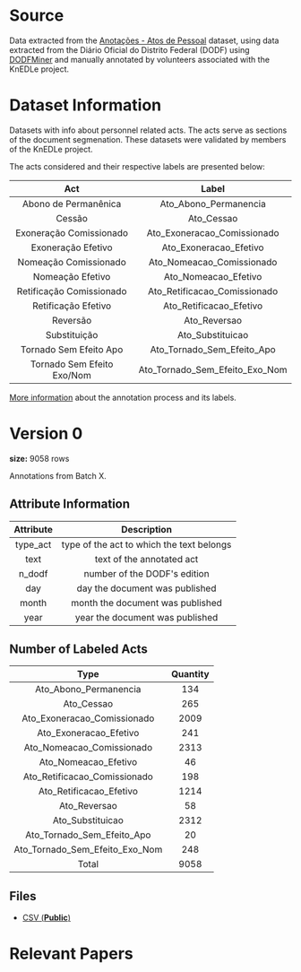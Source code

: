 # Source

Data extracted from the [Anotações - Atos de Pessoal](https://github.com/UnB-KnEDLe/datasets/blob/master/corpus_2_contratos_licitacoes.md) dataset, using data extracted from the Diário Oficial do Distrito Federal (DODF) using [DODFMiner](https://dodfminer.readthedocs.io/) and manually annotated by volunteers associated with the KnEDLe project.

# Dataset Information

Datasets with info about personnel related acts. The acts serve as sections of the document segmenation. These datasets were validated by members of the KnEDLe project.

The acts considered and their respective labels are presented below:

|                   Act                   |              Label              | 
|:---------------------------------------:|:-------------------------------:|
|Abono de Permanênica                     | Ato_Abono_Permanencia           |
|Cessão                                   | Ato_Cessao                      |
|Exoneração Comissionado                  | Ato_Exoneracao_Comissionado     |
|Exoneração Efetivo                       | Ato_Exoneracao_Efetivo          |
|Nomeação Comissionado                    | Ato_Nomeacao_Comissionado       |
|Nomeação Efetivo                         | Ato_Nomeacao_Efetivo            |
|Retificação Comissionado                 | Ato_Retificacao_Comissionado    |
|Retificação Efetivo                      | Ato_Retificacao_Efetivo         |
|Reversão                                 | Ato_Reversao                    |
|Substituição                             | Ato_Substituicao                |
|Tornado Sem Efeito Apo                   | Ato_Tornado_Sem_Efeito_Apo      |
|Tornado Sem Efeito Exo/Nom               | Ato_Tornado_Sem_Efeito_Exo_Nom  |

[More information](https://github.com/UnB-KnEDLe/tutorial_anotacao_contratos_licitacoes) about the annotation process and its labels.

# Version 0
**size:** 9058 rows

Annotations from Batch X. 

## Attribute Information 

|    Attribute  | Description                               | 
|:-------------:|:-----------------------------------------:|
|type_act       | type of the act to which the text belongs |
|text           | text of the annotated act                 |
|n_dodf         | number of the DODF's edition              |
|day            | day the document was published            |
|month          | month the document was published          |
|year           | year the document was published           |

## Number of Labeled Acts

|    Type                           | Quantity | 
|:---------------------------------:|:--------:|
| Ato_Abono_Permanencia             |       134|
| Ato_Cessao                        |       265|
| Ato_Exoneracao_Comissionado       |      2009|
| Ato_Exoneracao_Efetivo            |       241|
| Ato_Nomeacao_Comissionado         |      2313|
| Ato_Nomeacao_Efetivo              |        46|
| Ato_Retificacao_Comissionado      |       198|
| Ato_Retificacao_Efetivo           |      1214|
| Ato_Reversao                      |        58|
| Ato_Substituicao                  |      2312|
| Ato_Tornado_Sem_Efeito_Apo        |        20|
| Ato_Tornado_Sem_Efeito_Exo_Nom    |       248|
|Total                              |      9058|

## Files
- [CSV (**Public**) ](https://drive.google.com/file/d/1Y84D3Kzhn7hFz3ywCV6nhTdVBg47uPsI/view?usp=sharing)

# Relevant Papers
